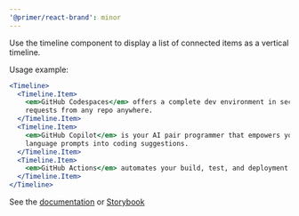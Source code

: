 ```yaml
---
'@primer/react-brand': minor
---
```


Use the timeline component to display a list of connected items as a vertical timeline.

Usage example:

```jsx
<Timeline>
  <Timeline.Item>
    <em>GitHub Codespaces</em> offers a complete dev environment in seconds, so you can code, build, test, and open pull
    requests from any repo anywhere.
  </Timeline.Item>
  <Timeline.Item>
    <em>GitHub Copilot</em> is your AI pair programmer that empowers you to complete tasks 55% faster by turning natural
    language prompts into coding suggestions.
  </Timeline.Item>
  <Timeline.Item>
    <em>GitHub Actions</em> automates your build, test, and deployment workflow with simple and secure CI/CD.
  </Timeline.Item>
</Timeline>
```

See the [documentation](https://primer.style/brand/components/Timeline) or [Storybook](https://primer.style/brand/storybook/?path=/story/components-timeline--default)
